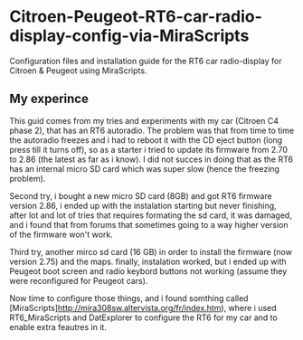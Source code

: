 
# Citroen-Peugeot-RT6-car-radio-display-config-via-MiraScripts
Configuration files and installation guide for the RT6 car radio-display for Citroen &amp; Peugeot using MiraScripts.

## My experince 
This guid comes from my tries and experiments with my car (Citroen C4 phase 2), that has an RT6 autoradio. The problem was that from time to time the autoradio freezes and i had to reboot it with the CD eject button (long press till it turns off), so as a starter i tried to update its firmware from 2.70 to 2.86 (the latest as far as i know). I did not succes in doing that as the RT6 has an internal micro SD card which was super slow (hence the freezing problem). 

Second try, i bought a new micro SD card (8GB) and got RT6 firmware version 2.86, i ended up with the instalation starting but never finishing, after lot and lot of tries that requires formating the sd card, it was damaged, and i found that from forums that sometimes going to a way higher version of the firmware won't work. 

Third try, another mirco sd card (16 GB) in order to install the firmware (now version 2.75) and the maps. finally, instalation worked, but i ended up with Peugeot boot screen and radio keybord buttons not working (assume they were reconfigured for Peugeot cars).

Now time to configure those things, and i found somthing called [MiraScripts]http://mira308sw.altervista.org/fr/index.htm), where i used RT6_MiraScripts and DatExplorer to configure the RT6 for my car and to enable extra feautres in it.




